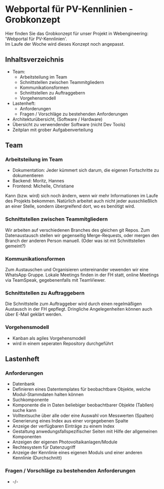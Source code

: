 # Webportal für PV-Kennlinien - Grobkonzept

Hier finden Sie das Grobkonzept für unser Projekt in Webengineering: 'Webportal für PV-Kennlinien'.  
Im Laufe der Woche wird dieses Konzept noch angepasst.

## Inhaltsverzeichnis

* Team:
    * Arbeitsteilung im Team
    * Schnittstellen zwischen Teammitgliedern
    * Kommunikationsformen
    * Schnittstellen zu Auftraggebern
    * Vorgehensmodell
* Lastenheft:
    * Anforderungen
    * Fragen / Vorschläge zu bestehenden Anforderungen
* Architekturübersicht, (Software / Hardware)
* Übersicht zu verwendender Software (nicht Dev Tools)
* Zeitplan mit grober Aufgabenverteilung




## Team

### Arbeitsteilung im Team

- Dokumentation: Jeder kümmert sich darum, die eigenen Fortschritte zu dokumentieren
- Backend: Moritz, Hannes
- Frontend: Michelle, Christiane

Kann (bzw. wird) sich noch ändern, wenn wir mehr Informationen im Laufe des Projekts bekommen.
Natürlich arbeitet auch nicht jeder ausschließlich an einer Stelle, sondern übergreifend dort, wo es benötigt wird.


### Schnittstellen zwischen Teammitgliedern

Wir arbeiten auf verschiedenen Branches des gleichen git Repos. Zum Datenaustausch stellen wir gegenseitig Merge-Requests, oder mergen den Branch der anderen Person manuell.
(Oder was ist mit Schnittstellen gemeint?)


### Kommunikationsformen

Zum Austauschen und Organisieren untereinander vewenden wir eine WhatsApp Gruppe. Lokale Meetings finden in der FH statt, online Meetings via TeamSpeak, gegebenenfalls mit TeamViewer.


### Schnittstellen zu Auftraggebern

Die Schnittstelle zum Auftraggeber wird durch einen regelmäßigen Austausch in der FH gepflegt. Dringliche Angelegenheiten können auch über E-Mail geklärt werden.



### Vorgehensmodell

- Kanban als agiles Vorgehensmodell
- wird in einem seperaten Repository durchgeführt


## Lastenheft

### Anforderungen

- Datenbank
 - Definieren eines Datentemplates für beobachtbare Objekte, welche Modul-Stammdaten halten können
- Suchkomponente
 - Komponente die in Daten beliebiger beobachtbarer Objekte (Tabllen) suche kann
  - Volltextsuche über alle oder eine Auswahl von Messwerten (Spalten)
  - Generierung eines Index aus einer vorgegebenen Spalte
  - Anzeige der verfügbaren Einträge zu einem Index
- Gestaltung anwedungsfallspezifischer Seiten mit Hilfe der allgemeinen Komponenten
 - Anzeigen der eigenen Photovoltaikanlagen/Module
  - Rechtesystem für Datenzugriff
 - Anzeige der Kennlinie eines eigenen Moduls und einer anderen Kennlinie (Durchschnitt)

### Fragen / Vorschläge zu bestehenden Anforderungen

- -/-
